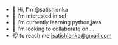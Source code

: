 - 👋 Hi, I’m @satishlenka
- 👀 I’m interested in sql
- 🌱 I’m currently learning python,java
- 💞️ I’m looking to collaborate on ...
- 📫 to reach me isatishlenka@gmail.com

<!---
Isatishlenka/Isatishlenka is a ✨ special ✨ repository because its `README.md` (this file) appears on your GitHub profile.
You can click the Preview link to take a look at your changes.
--->
